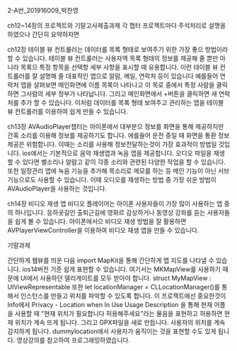2-A반_201916009_박찬영

ch12~14장의 프로젝트와 기말고사제출과제
각 챕터 프로젝트마다 주석처리로 설명을 하였으나 간단히 요약하자면

ch12장 테이블 뷰 컨트롤러는 데이터를 목록 형태로 보여주기 위한 가장 좋으 방법이라 할 수 있습니다.
테이블 뷰 컨트롤러는 사용자엑 목록 형태의 정보를 제공해 줄 뿐만 아니라 목록으 특정 항목을 선택항 세부 사항을 표시할 때 유용합니다.
이런 테이블 뷰 컨트롤러를 잘 설명해 줄 대표적인 앱으로 알람, 메일, 연락처 등이 있습니다
예를들어 연락처 앱을 살펴보면 메인화면에 이름 목록이 나타나고 이 목로 중에서 특정 사람을 클릭하면 그사람의 세부 정부가 나타납니다.
그리고 메인화면에서 +버튼을 클릭하면 새 연락처를 추가 할 수 있습니다.
이처럼 데이터를 목록 형태 보여주고 관리하는 앱을 테이블 뷰 컨트롤러를 이용하여 쉽게 만들 수 있습니다.

ch13장 AVAudioPlayer챕터는 아이폰에서 대부분으 정보를 화면을 통해 제공하지만 간혹 소리를 이용해 정보를 제공하기도 합니다.
에를들어 운전 중일 때 화면을 통환 정보 제공은 위험합니다. 이때는 소리를 사용해 정보전달하는것이 가장 효과적이 방법일 것입니다.
ios에서는 기본적으로 음악 재생앱과 녹음 앱을 제공합니다. 오디오 파일을 재생할 수 있다면 벨소리나 알람고 같이 각종 소리와 관련된 다양한 작업을 할 수 있습니다.
또한 일정관리 앱에 녹음 기능을 추가해 목소리로 메모를 하는 등 메인 기능이 아닌 서브 기능으로도 사용할 수 있습니다.
이때 오디오를 재생하는 방법 중 가장 쉬운 방법이 AVAudioPlayer을 사용하는 것입니다.

ch14장 비디오 재생 앱
비디오 플레이어는 아이폰 사용자들이 가장 많이 사용하는 앱 중의 하나입니다. 등하굣길인 출퇴근길에 영화르 감상하거나 동영상 강좌를 듣는 사용자들을 쉽게 볼 수 있습니다. 아이폰에서으 비디오 재생 방법을 잘 활용하면 AVPlayerViewController을 이용하여 비디오 재생 앱을 만들 수 있습니다.

기말과제

간단하게 웹뷰를 띄운 다음 import MapKit을 통해 간단하게 맵 지도를 나타낼 수 있습니다. ios14버전 기준 쉽게 표현할 수 있습니다.
여기서는 MKMapView를 사용하기 때문에 UI에서 사용하던 델리게이트를 모두 받아야 합니다.
struct MyMapView : UIViewRepresentable
또한 let locationManager = CLLocationManager()를 통해서 인스턴스를 만들고 위치를 파악할 수 있도록 합니다.
이 프로젝트에선 중요한것이 Info에서 Privacy - Location when In Use Usage Description 을 통해 현재 어플을 사용할 때 "현재 위치가 필요합니다 허용해주세요"라는 물음을 표현하고 허용하면 현재 위치가 계속 뜨게 됩니다.
그리고  GPX파일을 새로 만듭니다. 사용자의 위치를 계속 감지하게 됩니다.
dummylocation에서 사용자가 움직이는 것을 표현할 수도 있게 됩니다.
영상강의를 참고하여 프로그래밍하였습니다.
